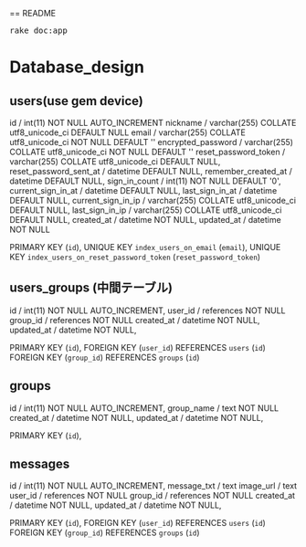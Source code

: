 == README

<tt>rake doc:app</tt>

# Database_design

## users(use gem device)
  id                       / int(11) NOT NULL AUTO_INCREMENT
  nickname                 / varchar(255) COLLATE utf8_unicode_ci DEFAULT NULL
  email                    / varchar(255) COLLATE utf8_unicode_ci NOT NULL DEFAULT ''
  encrypted_password       / varchar(255) COLLATE utf8_unicode_ci NOT NULL DEFAULT ''
  reset_password_token     / varchar(255) COLLATE utf8_unicode_ci DEFAULT NULL,
  reset_password_sent_at   / datetime DEFAULT NULL,
  remember_created_at      / datetime DEFAULT NULL,
  sign_in_count            / int(11) NOT NULL DEFAULT '0',
  current_sign_in_at       / datetime DEFAULT NULL,
  last_sign_in_at          / datetime DEFAULT NULL,
  current_sign_in_ip       / varchar(255) COLLATE utf8_unicode_ci DEFAULT NULL,
  last_sign_in_ip          / varchar(255) COLLATE utf8_unicode_ci DEFAULT NULL,
  created_at               / datetime NOT NULL,
  updated_at               / datetime NOT NULL

  PRIMARY KEY (`id`),
  UNIQUE KEY `index_users_on_email` (`email`),
  UNIQUE KEY `index_users_on_reset_password_token` (`reset_password_token`)


## users_groups (中間テーブル)
  id          / int(11) NOT NULL AUTO_INCREMENT,
  user_id     / references NOT NULL
  group_id    / references NOT NULL
  created_at  / datetime NOT NULL,
  updated_at  / datetime NOT NULL,

  PRIMARY KEY (`id`),
  FOREIGN KEY (`user_id`) REFERENCES `users` (`id`)
  FOREIGN KEY (`group_id`) REFERENCES `groups` (`id`)


## groups
  id          / int(11) NOT NULL AUTO_INCREMENT,
  group_name  / text NOT NULL
  created_at  / datetime NOT NULL,
  updated_at  / datetime NOT NULL,

  PRIMARY KEY (`id`),


## messages
  id          / int(11) NOT NULL AUTO_INCREMENT,
  message_txt / text
  image_url   / text
  user_id     / references NOT NULL
  group_id    / references NOT NULL
  created_at  / datetime NOT NULL,
  updated_at  / datetime NOT NULL,

  PRIMARY KEY (`id`),
  FOREIGN KEY (`user_id`) REFERENCES `users` (`id`)
  FOREIGN KEY (`group_id`) REFERENCES `groups` (`id`)







